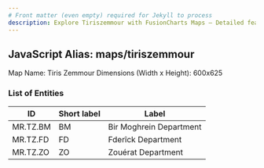 ```yaml
---
# Front matter (even empty) required for Jekyll to process
description: Explore Tiriszemmour with FusionCharts Maps – Detailed features for seamless integration. Try now & enhance your data visualization today! 
---
```


## JavaScript Alias: maps/tiriszemmour

Map Name: Tiris Zemmour
Dimensions (Width x Height): 600x625

### List of Entities

| ID       | Short label | Label                   |
| -------- | ----------- | ----------------------- |
| MR.TZ.BM | BM          | Bir Moghrein Department |
| MR.TZ.FD | FD          | Fderîck Department      |
| MR.TZ.ZO | ZO          | Zouérat Department      |
